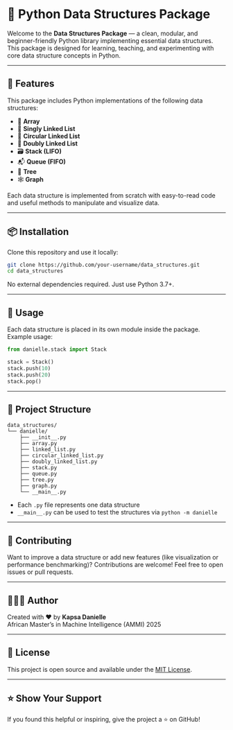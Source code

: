 # 🧠 Python Data Structures Package

Welcome to the **Data Structures Package** — a clean, modular, and beginner-friendly Python library implementing essential data structures. This package is designed for learning, teaching, and experimenting with core data structure concepts in Python.

---

## 🚀 Features

This package includes Python implementations of the following data structures:

- 🧱 **Array**
- 🔗 **Singly Linked List**
- 🔁 **Circular Linked List**
- 🔄 **Doubly Linked List**
- 🗃️ **Stack (LIFO)**
- 📬 **Queue (FIFO)**
- 🌳 **Tree**
- 🕸️ **Graph**

Each data structure is implemented from scratch with easy-to-read code and useful methods to manipulate and visualize data.

---

## 📦 Installation

Clone this repository and use it locally:

```bash
git clone https://github.com/your-username/data_structures.git
cd data_structures
```

No external dependencies required. Just use Python 3.7+.

---

## 🧪 Usage

Each data structure is placed in its own module inside the package. Example usage:

```python
from danielle.stack import Stack

stack = Stack()
stack.push(10)
stack.push(20)
stack.pop()
```

---

## 📁 Project Structure

```
data_structures/
└── danielle/
    ├── __init__.py
    ├── array.py
    ├── linked_list.py
    ├── circular_linked_list.py
    ├── doubly_linked_list.py
    ├── stack.py
    ├── queue.py
    ├── tree.py
    ├── graph.py
    └── __main__.py
```

- Each `.py` file represents one data structure
- `__main__.py` can be used to test the structures via `python -m danielle`

---

## 🧰 Contributing

Want to improve a data structure or add new features (like visualization or performance benchmarking)? Contributions are welcome! Feel free to open issues or pull requests.

---

## 👩🏽‍💻 Author

Created with ❤️ by **Kapsa Danielle**  
African Master’s in Machine Intelligence (AMMI) 2025

---

## 📜 License

This project is open source and available under the [MIT License](LICENSE).

---

## ⭐️ Show Your Support

If you found this helpful or inspiring, give the project a ⭐️ on GitHub!
